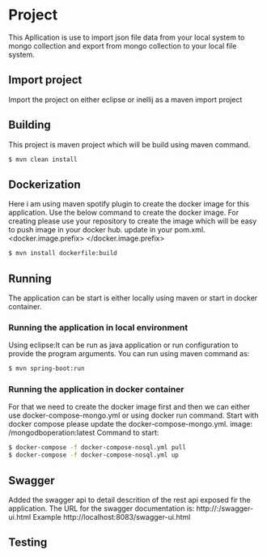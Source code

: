 # Project
This Apllication is use to import json file data from your local system to mongo collection and export 
from mongo collection to your local file system.

## Import project
Import the project on either eclipse or inellij as a maven import project

## Building
This project is maven project which will be build using maven command.

```bash
$ mvn clean install
```

## Dockerization
Here i am using maven spotify plugin to create the docker image for this application.
Use the below command to create the docker image.
For creating please use your repository to create the image which will be easy to push image in your docker hub.
update in your pom.xml.
<docker.image.prefix> <your repo name> </docker.image.prefix>

```bash
$ mvn install dockerfile:build
```

## Running

The application can be start is either locally using maven or start in docker container.

### Running the application in local environment
Using eclipse:It can be run as java application or run configuration to provide the program arguments.
You can run using maven command as:

```bash
$ mvn spring-boot:run
```

### Running the application in docker container

For that we need to create the docker image first and then we can either use docker-compose-mongo.yml or using docker run command.
Start with docker compose please update the docker-compose-mongo.yml.
image: <your repo name>/mongodboperation:latest
Command to start:

```bash
$ docker-compose -f docker-compose-nosql.yml pull
$ docker-compose -f docker-compose-nosql.yml up
```

## Swagger 

Added the swagger api to detail descrition of the rest api exposed fir the application.
The URL for the swagger documentation is:
http://<IP Address>:<Port>/swagger-ui.html
Example
http://localhost:8083/swagger-ui.html

## Testing
